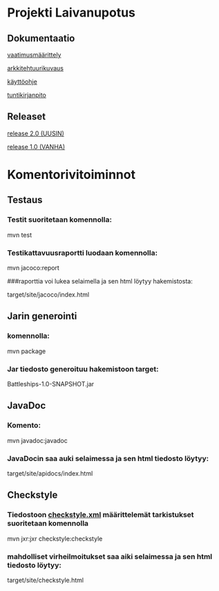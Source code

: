 

# Projekti Laivanupotus


## Dokumentaatio

[vaatimusmäärittely](Battleships/Dokumentaatio/vaatimusmaarittely.md)

[arkkitehtuurikuvaus](Battleships/Dokumentaatio/arkkitehtuuri.md)

[käyttöohje](Battleships/Dokumentaatio/käyttöohje.md)

[tuntikirjanpito](Battleships/Dokumentaatio/tuntikirjanpito.md)

## Releaset

[release 2.0 (UUSIN)](https://github.com/Radiant92/otm-harjoitustyo/releases/tag/viikko6)

[release 1.0 (VANHA)](https://github.com/Radiant92/otm-harjoitustyo/releases/tag/viikko5)

# Komentorivitoiminnot

## Testaus

### Testit suoritetaan komennolla:

mvn test

### Testikattavuusraportti luodaan komennolla:

mvn jacoco:report

###raporttia voi lukea selaimella ja sen html löytyy hakemistosta:

target/site/jacoco/index.html

## Jarin generointi

### komennolla:

mvn package

### Jar tiedosto generoituu hakemistoon target:

Battleships-1.0-SNAPSHOT.jar

## JavaDoc

### Komento:

mvn javadoc:javadoc

### JavaDocin saa auki selaimessa ja sen html tiedosto löytyy:

target/site/apidocs/index.html

## Checkstyle

### Tiedostoon [checkstyle.xml](Battleships/checkstyle.xml) määrittelemät tarkistukset suoritetaan komennolla

mvn jxr:jxr checkstyle:checkstyle

### mahdolliset virheilmoitukset saa aiki selaimessa ja sen html tiedosto löytyy:

target/site/checkstyle.html
